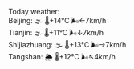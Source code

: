 Today weather:  
Beijing: 🌫  🌡️+14°C 🌬️←7km/h  
Tianjin: 🌫  🌡️+11°C 🌬️↓7km/h  
Shijiazhuang: 🌫  🌡️+13°C 🌬️→7km/h  
Tangshan: 🌦   🌡️+12°C 🌬️↖4km/h  
